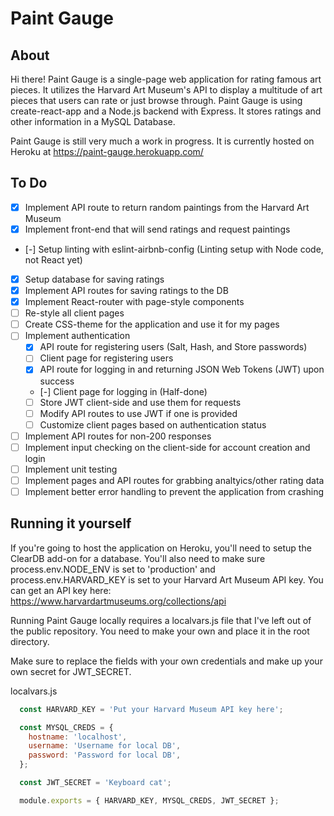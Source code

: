 # Paint Gauge

## About
Hi there! Paint Gauge is a single-page web application for rating famous art pieces. It utilizes the Harvard Art Museum's API to display a multitude of art pieces that users can rate or just browse through. Paint Gauge is using create-react-app and a Node.js backend with Express. It stores ratings and other information in a MySQL Database.

Paint Gauge is still very much a work in progress. It is currently hosted on Heroku at https://paint-gauge.herokuapp.com/

## To Do
- [x] Implement API route to return random paintings from the Harvard Art Museum
- [x] Implement front-end that will send ratings and request paintings
- [-] Setup linting with eslint-airbnb-config (Linting setup with Node code, not React yet)
- [x] Setup database for saving ratings
- [x] Implement API routes for saving ratings to the DB
- [x] Implement React-router with page-style components
- [ ] Re-style all client pages
- [ ] Create CSS-theme for the application and use it for my pages
- [ ] Implement authentication
  - [x] API route for registering users (Salt, Hash, and Store passwords)
  - [ ] Client page for registering users
  - [x] API route for logging in and returning JSON Web Tokens (JWT) upon success
  - [-] Client page for logging in (Half-done)
  - [ ] Store JWT client-side and use them for requests
  - [ ] Modify API routes to use JWT if one is provided
  - [ ] Customize client pages based on authentication status
- [ ] Implement API routes for non-200 responses
- [ ] Implement input checking on the client-side for account creation and login
- [ ] Implement unit testing
- [ ] Implement pages and API routes for grabbing analtyics/other rating data
- [ ] Implement better error handling to prevent the application from crashing 

## Running it yourself

If you're going to host the application on Heroku, you'll need to setup the ClearDB add-on for a database.
You'll also need to make sure process.env.NODE_ENV is set to 'production' and process.env.HARVARD_KEY is set to your Harvard Art Museum API key.
You can get an API key here: https://www.harvardartmuseums.org/collections/api

Running Paint Gauge locally requires a localvars.js file that I've left out of the public repository. 
You need to make your own and place it in the root directory.

Make sure to replace the fields with your own credentials and make up your own secret for JWT_SECRET.

localvars.js
```javascript
  const HARVARD_KEY = 'Put your Harvard Museum API key here';

  const MYSQL_CREDS = {
    hostname: 'localhost',
    username: 'Username for local DB',
    password: 'Password for local DB',
  };

  const JWT_SECRET = 'Keyboard cat';

  module.exports = { HARVARD_KEY, MYSQL_CREDS, JWT_SECRET };
```
